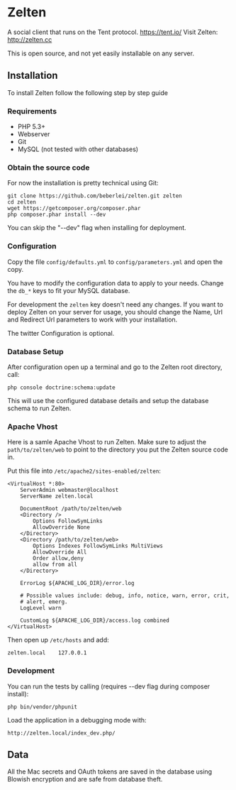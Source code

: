 # Zelten

A social client that runs on the Tent protocol. https://tent.io/
Visit Zelten: http://zelten.cc

This is open source, and not yet easily installable on any
server.

## Installation

To install Zelten follow the following step by step guide

### Requirements

- PHP 5.3+
- Webserver
- Git
- MySQL (not tested with other databases)

### Obtain the source code

For now the installation is pretty technical using Git:

    git clone https://github.com/beberlei/zelten.git zelten
    cd zelten
    wget https://getcomposer.org/composer.phar
    php composer.phar install --dev

You can skip the "--dev" flag when installing for deployment.

### Configuration

Copy the file ``config/defaults.yml`` to ``config/parameters.yml``
and open the copy.

You have to modify the configuration data to apply to your needs.
Change the ``db_*`` keys to fit your MySQL database.

For development the ``zelten`` key doesn't need any changes.
If you want to deploy Zelten on your server for usage, you should
change the Name, Url and Redirect Url parameters to work with your
installation.

The twitter Configuration is optional.

### Database Setup

After configuration open up a terminal and go to the Zelten root directory,
call:

    php console doctrine:schema:update

This will use the configured database details and setup the database schema
to run Zelten.

### Apache Vhost

Here is a samle Apache Vhost to run Zelten. Make sure to adjust
the ``path/to/zelten/web`` to point to the directory you put
the Zelten source code in.

Put this file into ``/etc/apache2/sites-enabled/zelten``:

    <VirtualHost *:80>
        ServerAdmin webmaster@localhost
        ServerName zelten.local

        DocumentRoot /path/to/zelten/web
        <Directory />
            Options FollowSymLinks
            AllowOverride None
        </Directory>
        <Directory /path/to/zelten/web>
            Options Indexes FollowSymLinks MultiViews
            AllowOverride All
            Order allow,deny
            allow from all
        </Directory>

        ErrorLog ${APACHE_LOG_DIR}/error.log

        # Possible values include: debug, info, notice, warn, error, crit,
        # alert, emerg.
        LogLevel warn

        CustomLog ${APACHE_LOG_DIR}/access.log combined
    </VirtualHost>

Then open up ``/etc/hosts`` and add:

    zelten.local    127.0.0.1

### Development

You can run the tests by calling (requires --dev flag during composer install):

    php bin/vendor/phpunit

Load the application in a debugging mode with:

    http://zelten.local/index_dev.php/

## Data

All the Mac secrets and OAuth tokens are saved in the database using
Blowish encryption and are safe from database theft.

